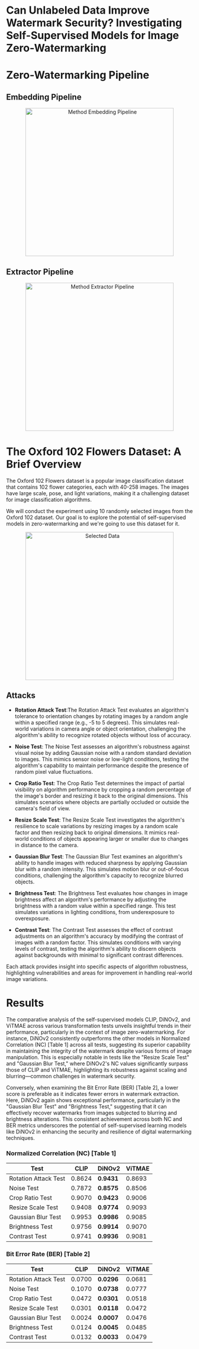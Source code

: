 # Can Unlabeled Data Improve Watermark Security? Investigating Self-Supervised Models for Image Zero-Watermarking


# Zero-Watermarking Pipeline

## Embedding Pipeline

<p align="center">
  <img src="https://github.com/SVJLucas/self-supervised-watermarking/assets/60625769/68f235c5-921f-4162-9dc6-a039eff14a2d" alt="Method Embedding Pipeline" height="400px" />
</p>

## Extractor Pipeline
<p align="center">
  <img src="https://github.com/SVJLucas/self-supervised-watermarking/assets/60625769/7ae3b85a-5ff9-4b20-8f9b-06743ca1475b" alt="Method Extractor Pipeline" height="400px" />
</p>

# The Oxford 102 Flowers Dataset: A Brief Overview

The Oxford 102 Flowers dataset is a popular image classification dataset that contains 102 flower categories, each with 40-258 images. The images have large scale, pose, and light variations, making it a challenging dataset for image classification algorithms.

We will conduct the experiment using 10 randomly selected images from the Oxford 102 dataset. Our goal is to explore the potential of self-supervised models in zero-watermarking and we're going to use this dataset for it.

<p align="center">
  <img src="https://github.com/SVJLucas/self-supervised-watermarking/assets/60625769/db8716d1-3f11-4237-9253-8baf134ee0f0" alt="Selected Data" height="400px" />
</p>

## Attacks

- **Rotation Attack Test**:The Rotation Attack Test evaluates an algorithm's tolerance to orientation changes by rotating images by a random angle within a specified range (e.g., -5 to 5 degrees). This simulates real-world variations in camera angle or object orientation, challenging the algorithm's ability to recognize rotated objects without loss of accuracy.

- **Noise Test**: The Noise Test assesses an algorithm's robustness against visual noise by adding Gaussian noise with a random standard deviation to images. This mimics sensor noise or low-light conditions, testing the algorithm's capability to maintain performance despite the presence of random pixel value fluctuations.

- **Crop Ratio Test**: The Crop Ratio Test determines the impact of partial visibility on algorithm performance by cropping a random percentage of the image's border and resizing it back to the original dimensions. This simulates scenarios where objects are partially occluded or outside the camera's field of view.

- **Resize Scale Test**: The Resize Scale Test investigates the algorithm's resilience to scale variations by resizing images by a random scale factor and then resizing back to original dimensions. It mimics real-world conditions of objects appearing larger or smaller due to changes in distance to the camera.

- **Gaussian Blur Test**: The Gaussian Blur Test examines an algorithm's ability to handle images with reduced sharpness by applying Gaussian blur with a random intensity. This simulates motion blur or out-of-focus conditions, challenging the algorithm's capacity to recognize blurred objects.

- **Brightness Test**: The Brightness Test evaluates how changes in image brightness affect an algorithm's performance by adjusting the brightness with a random value within a specified range. This test simulates variations in lighting conditions, from underexposure to overexposure.

- **Contrast Test**: The Contrast Test assesses the effect of contrast adjustments on an algorithm's accuracy by modifying the contrast of images with a random factor. This simulates conditions with varying levels of contrast, testing the algorithm's ability to discern objects against backgrounds with minimal to significant contrast differences.

Each attack provides insight into specific aspects of algorithm robustness, highlighting vulnerabilities and areas for improvement in handling real-world image variations.

# Results

The comparative analysis of the self-supervised models CLIP, DiNOv2, and ViTMAE across various transformation tests unveils insightful trends in their performance, particularly in the context of image zero-watermarking. For instance, DiNOv2 consistently outperforms the other models in Normalized Correlation (NC) [Table 1] across all tests, suggesting its superior capability in maintaining the integrity of the watermark despite various forms of image manipulation. This is especially notable in tests like the "Resize Scale Test" and "Gaussian Blur Test," where DiNOv2's NC values significantly surpass those of CLIP and ViTMAE, highlighting its robustness against scaling and blurring—common challenges in watermark security.

Conversely, when examining the Bit Error Rate (BER) [Table 2], a lower score is preferable as it indicates fewer errors in watermark extraction. Here, DiNOv2 again shows exceptional performance, particularly in the "Gaussian Blur Test" and "Brightness Test," suggesting that it can effectively recover watermarks from images subjected to blurring and brightness alterations. This consistent achievement across both NC and BER metrics underscores the potential of self-supervised learning models like DiNOv2 in enhancing the security and resilience of digital watermarking techniques.

### Normalized Correlation (NC) [Table 1]

| Test                | CLIP            | DiNOv2          | ViTMAE          |
|---------------------|-----------------|-----------------|-----------------|
| Rotation Attack Test| 0.8624          | **0.9431**      | 0.8693          |
| Noise Test          | 0.7872          | **0.8575**      | 0.8506          |
| Crop Ratio Test     | 0.9070          | **0.9423**      | 0.9006          |
| Resize Scale Test   | 0.9408          | **0.9774**      | 0.9093          |
| Gaussian Blur Test  | 0.9953          | **0.9986**      | 0.9085          |
| Brightness Test     | 0.9756          | **0.9914**      | 0.9070          |
| Contrast Test       | 0.9741          | **0.9936**      | 0.9081          |

### Bit Error Rate (BER) [Table 2]

| Test                | CLIP            | DiNOv2          | ViTMAE          |
|---------------------|-----------------|-----------------|-----------------|
| Rotation Attack Test| 0.0700          | **0.0296**      | 0.0681          |
| Noise Test          | 0.1070          | **0.0738**      | 0.0777          |
| Crop Ratio Test     | 0.0472          | **0.0301**      | 0.0518          |
| Resize Scale Test   | 0.0301          | **0.0118**      | 0.0472          |
| Gaussian Blur Test  | 0.0024          | **0.0007**      | 0.0476          |
| Brightness Test     | 0.0124          | **0.0045**      | 0.0485          |
| Contrast Test       | 0.0132          | **0.0033**      | 0.0479          |

